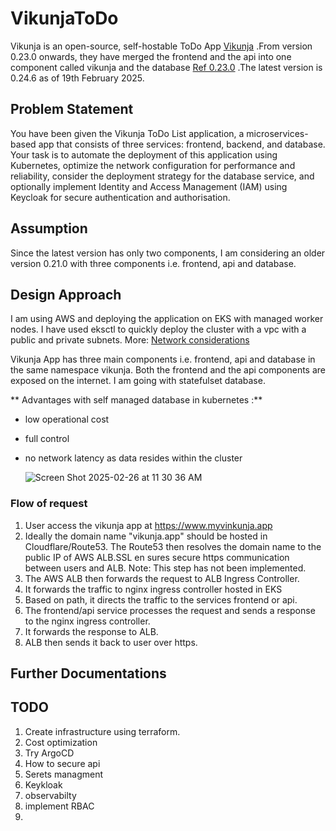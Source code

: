 # VikunjaToDo
Vikunja is an open-source, self-hostable ToDo App [Vikunja](https://vikunja.io) .From version 0.23.0 onwards, they have merged the frontend and the api into one component called vikunja and the database [Ref 0.23.0](https://vikunja.io/changelog/whats-new-in-vikunja-0.23.0/) .The latest version is 0.24.6 as of 19th February 2025.

## Problem Statement
You have been given the Vikunja ToDo List application, a microservices-based app that consists of three services: frontend, backend, and database. Your task is to automate the deployment of this application using Kubernetes, optimize the network configuration for performance and reliability, consider the deployment strategy for the database service, and optionally implement Identity and Access Management (IAM) using Keycloak for secure authentication and authorisation.

## Assumption 
Since the latest version has only two components, I am considering an older version 0.21.0 with three components i.e. frontend, api and database.

## Design Approach
I am using AWS and deploying the application on EKS with managed worker nodes. I have used eksctl to quickly deploy the cluster with a vpc with a public and private subnets. More: [Network considerations](NetworkConsiderations.md)

Vikunja App has three main components i.e. frontend, api and database in the same namespace vikunja. Both the frontend and the api components are exposed on the internet. 
I am going with statefulset database. 

** Advantages with self managed database in kubernetes :**
- low operational cost
- full control
- no network latency as data resides within the cluster

  ![Screen Shot 2025-02-26 at 11 30 36 AM](https://github.com/user-attachments/assets/d69b7868-6bb9-469a-b737-ca31ff19f1f9)


### Flow of request
1. User access the vikunja app at https://www.myvinkunja.app
2. Ideally the domain name "vikunja.app" should be hosted in Cloudflare/Route53. The Route53 then resolves the domain name to the public IP of AWS ALB.SSL en sures secure https communication between users and ALB.
Note: This step has not been implemented.
3. The AWS ALB then forwards the request to ALB Ingress Controller.
4. It forwards the traffic to nginx ingress controller hosted in EKS
5. Based on path, it directs the traffic to the services frontend or api. 
6. The frontend/api service processes the request and sends a response to the nginx ingress controller.
7. It forwards the response to ALB.
8. ALB then sends it back to user over https.


## Further Documentations







## TODO

1. Create infrastructure using terraform.
2. Cost optimization
3. Try ArgoCD
4. How to secure api
5. Serets managment
6. Keykloak
7. observabilty
8. implement RBAC
9. 
